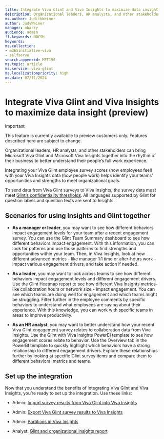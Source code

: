 ```yaml
---
title: Integrate Viva Glint and Viva Insights to maximize data insight (preview)
description: Organizational leaders, HR analysts, and other stakeholders can bring Microsoft Viva Glint and Microsoft Viva Insights together into their business to better understand their people’s full work experience. 
ms.author: JudithWeiner
author: JudyWeiner
manager: mbarry
audience: admin
f1.keywords: NOCSH
keywords: 
ms.collection:  
- m365initiative-viva
- selfserve 
search.appverid: MET150 
ms.topic: article
ms.service: viva-glint
ms.localizationpriority: high
ms.date: 07/11/2024
---
```


# Integrate Viva Glint and Viva Insights to maximize data insight (preview)

>[!IMPORTANT]
>This feature is currently availabile to preview customers only. Features described here are subject to change.

Organizational leaders, HR analysts, and other stakeholders can bring Microsoft Viva Glint and Microsoft Viva Insights together into the rhythm of their business to better understand their people’s full work experience.   

Integrating your Viva Glint employee survey scores (how employees feel) with your Viva Insights data (how people work) helps identify your teams’ opportunities and strengths to meet organizational goals. 

To send data from Viva Glint surveys to Viva Insights, the survey data must meet [Glint’s confidentiality thresholds](https://go.microsoft.com/fwlink/?linkid=2275271). All languages supported by Glint for question labels and question texts are sent to Insights.

## Scenarios for using Insights and Glint together 

- **As a manager or leader**, you may want to see how different behaviors impact engagement levels for your team after a recent engagement survey. You can use the Glint Team Summary dashboard to see how different behaviors impact engagement.   With this information, you can look for patterns and use those patterns to find strengths and opportunities within your team. Then, in Viva Insights, look at how different advanced metrics - like manager 1:1 time or after-hours work - impact various engagement drivers, and take action if needed.     

- **As a leader**, you may want to look across teams to see how different behaviors impact engagement levels and different engagement drivers. Use the Glint Heatmap report to see how different Viva Insights metrics- like collaboration hours or network size - impact engagement. You can see which teams are doing well for engagement and which teams might be struggling. Filter further in the employee comments by specific behaviors to understand what employees are saying about their experience. With this knowledge, you can work with specific teams in areas to improve productivity.  

- **As an HR analyst**, you may want to better understand how your recent Viva Glint engagement survey relates to collaboration data from Viva Insights. Use the Glint with Viva Insights PowerBI template to see how engagement scores relate to behavior. Use the Overview tab in the PowerBI template to quickly highlight which behaviors have a strong relationship to different engagement drivers. Explore these relationships further by looking at specific Glint survey items and compare them to different behavioral metrics and teams. 

## Set up the integration

Now that you understand the benefits of integrating Viva Glint and Viva Insights, you’re ready to set up the integration. Use these links:

- Admin: [Import survey results from Viva Glint into Viva Insights](https://learn.microsoft.com/viva/insights/introduction)

- Admin: [Export Viva Glint survey results to Viva Insights](https://go.microsoft.com/fwlink/?linkid=2280104)

- Admin: [Partitions in Viva Insights](https://learn.microsoft.com/viva/insights/introduction)

- Analyst: [Glint and organizational insights report](https://learn.microsoft.com/viva/insights/introduction)


 

 

 


